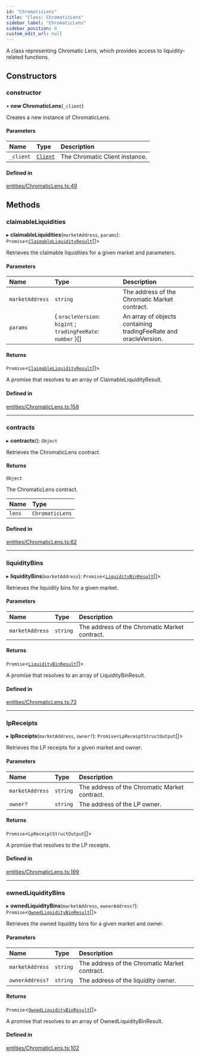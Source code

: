 ```yaml
---
id: "ChromaticLens"
title: "Class: ChromaticLens"
sidebar_label: "ChromaticLens"
sidebar_position: 0
custom_edit_url: null
---
```


A class representing Chromatic Lens, which provides access to liquidity-related functions.

## Constructors

### constructor

• **new ChromaticLens**(`_client`)

Creates a new instance of ChromaticLens.

#### Parameters

| Name | Type | Description |
| :------ | :------ | :------ |
| `_client` | [`Client`](Client.md) | The Chromatic Client instance. |

#### Defined in

[entities/ChromaticLens.ts:49](https://github.com/chromatic-protocol/sdk/blob/2c3a577/packages/sdk-ethers-v6/src/entities/ChromaticLens.ts#L49)

## Methods

### claimableLiquidities

▸ **claimableLiquidities**(`marketAddress`, `params`): `Promise`<[`ClaimableLiquidityResult`](../interfaces/ClaimableLiquidityResult.md)[]\>

Retrieves the claimable liquidities for a given market and parameters.

#### Parameters

| Name | Type | Description |
| :------ | :------ | :------ |
| `marketAddress` | `string` | The address of the Chromatic Market contract. |
| `params` | { `oracleVersion`: `bigint` ; `tradingFeeRate`: `number`  }[] | An array of objects containing tradingFeeRate and oracleVersion. |

#### Returns

`Promise`<[`ClaimableLiquidityResult`](../interfaces/ClaimableLiquidityResult.md)[]\>

A promise that resolves to an array of ClaimableLiquidityResult.

#### Defined in

[entities/ChromaticLens.ts:158](https://github.com/chromatic-protocol/sdk/blob/2c3a577/packages/sdk-ethers-v6/src/entities/ChromaticLens.ts#L158)

___

### contracts

▸ **contracts**(): `Object`

Retrieves the ChromaticLens contract.

#### Returns

`Object`

The ChromaticLens contract.

| Name | Type |
| :------ | :------ |
| `lens` | `ChromaticLens` |

#### Defined in

[entities/ChromaticLens.ts:62](https://github.com/chromatic-protocol/sdk/blob/2c3a577/packages/sdk-ethers-v6/src/entities/ChromaticLens.ts#L62)

___

### liquidityBins

▸ **liquidityBins**(`marketAddress`): `Promise`<[`LiquidityBinResult`](../interfaces/LiquidityBinResult.md)[]\>

Retrieves the liquidity bins for a given market.

#### Parameters

| Name | Type | Description |
| :------ | :------ | :------ |
| `marketAddress` | `string` | The address of the Chromatic Market contract. |

#### Returns

`Promise`<[`LiquidityBinResult`](../interfaces/LiquidityBinResult.md)[]\>

A promise that resolves to an array of LiquidityBinResult.

#### Defined in

[entities/ChromaticLens.ts:73](https://github.com/chromatic-protocol/sdk/blob/2c3a577/packages/sdk-ethers-v6/src/entities/ChromaticLens.ts#L73)

___

### lpReceipts

▸ **lpReceipts**(`marketAddress`, `owner?`): `Promise`<`LpReceiptStructOutput`[]\>

Retrieves the LP receipts for a given market and owner.

#### Parameters

| Name | Type | Description |
| :------ | :------ | :------ |
| `marketAddress` | `string` | The address of the Chromatic Market contract. |
| `owner?` | `string` | The address of the LP owner. |

#### Returns

`Promise`<`LpReceiptStructOutput`[]\>

A promise that resolves to the LP receipts.

#### Defined in

[entities/ChromaticLens.ts:199](https://github.com/chromatic-protocol/sdk/blob/2c3a577/packages/sdk-ethers-v6/src/entities/ChromaticLens.ts#L199)

___

### ownedLiquidityBins

▸ **ownedLiquidityBins**(`marketAddress`, `ownerAddress?`): `Promise`<[`OwnedLiquidityBinResult`](../interfaces/OwnedLiquidityBinResult.md)[]\>

Retrieves the owned liquidity bins for a given market and owner.

#### Parameters

| Name | Type | Description |
| :------ | :------ | :------ |
| `marketAddress` | `string` | The address of the Chromatic Market contract. |
| `ownerAddress?` | `string` | The address of the liquidity owner. |

#### Returns

`Promise`<[`OwnedLiquidityBinResult`](../interfaces/OwnedLiquidityBinResult.md)[]\>

A promise that resolves to an array of OwnedLiquidityBinResult.

#### Defined in

[entities/ChromaticLens.ts:102](https://github.com/chromatic-protocol/sdk/blob/2c3a577/packages/sdk-ethers-v6/src/entities/ChromaticLens.ts#L102)

